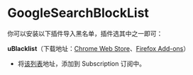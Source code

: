 # GoogleSearchBlockList

你可以安装以下插件导入黑名单，插件选其中之一即可：

**uBlacklist**（下载地址：[Chrome Web Store](https://chrome.google.com/webstore/detail/ublacklist/pncfbmialoiaghdehhbnbhkkgmjanfhe)、[Firefox Add-ons](https://addons.mozilla.org/en-US/firefox/addon/ublacklist/)）
- 将[该列表](https://raw.githubusercontent.com/Slaier/Google-Chinese-Results-Blocklist/master/uBlacklist_subscription.txt)地址，添加到 Subscription 订阅中。
